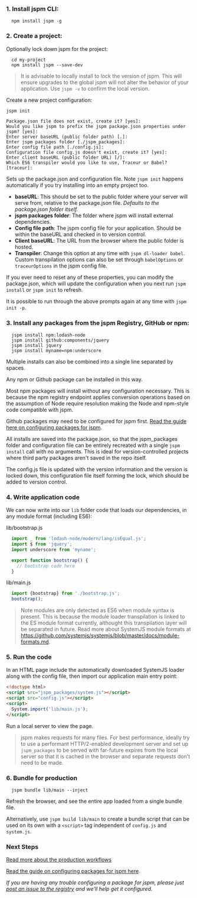 ### 1. Install jspm CLI:

  ```
    npm install jspm -g
  ```

### 2. Create a project:

Optionally lock down jspm for the project:

  ```
    cd my-project
    npm install jspm --save-dev
  ```

> It is advisable to locally install to lock the version of jspm. 
This will ensure upgrades to the global jspm will not alter the behavior of your application. 
Use `jspm -v` to confirm the local version.

Create a new project configuration:

  ```
  jspm init

Package.json file does not exist, create it? [yes]: 
Would you like jspm to prefix the jspm package.json properties under jspm? [yes]: 
Enter server baseURL (public folder path) [.]: 
Enter jspm packages folder [./jspm_packages]: 
Enter config file path [./config.js]: 
Configuration file config.js doesn't exist, create it? [yes]:
Enter client baseURL (public folder URL) [/]: 
Which ES6 transpiler would you like to use, Traceur or Babel? [traceur]:
```

  Sets up the package.json and configuration file.
  Note `jspm init` happens automatically if you try installing into an empty project too.

* **baseURL**: This should be set to the public folder where your server will serve from, relative to the package.json file. _Defaults to the package.json folder itself._
* **jspm packages folder**: The folder where jspm will install external dependencies.
* **Config file path**: The jspm config file for your application. Should be within the baseURL and checked in to version control.
* **Client baseURL**: The URL from the browser where the public folder is hosted.
* **Transpiler**: Change this option at any time with `jspm dl-loader babel`. Custom transpilation options can also be set through `babelOptions` or `traceurOptions` in the jspm config file.

If you ever need to reset any of these properties, you can modify the package.json, which will update the configuration when you next run `jspm install` or `jspm init` to refresh.

It is possible to run through the above prompts again at any time with `jspm init -p`.

### 3. Install any packages from the jspm Registry, GitHub or npm:

  ```
    jspm install npm:lodash-node
    jspm install github:components/jquery
    jspm install jquery
    jspm install myname=npm:underscore
  ```

  Multiple installs can also be combined into a single line separated by spaces.
  
  Any npm or Github package can be installed in this way.
  
  Most npm packages will install without any configuration necessary. 
  This is because the npm registry endpoint applies conversion operations based on the assumption of 
  Node require resolution making the Node and npm-style code compatible with jspm.

Github packages may need to be configured for jspm first. 
[Read the guide here on configuring packages for jspm](https://github.com/jspm/registry/wiki/Configuring-Packages-for-jspm).
  
  All installs are saved into the package.json, so that the jspm_packages folder and 
  configuration file can be entirely recreated with a single `jspm install` call with no arguments. 
  This is ideal for version-controlled projects where third party packages aren't saved in the repo itself.
  
  The config.js file is updated with the version information and the version is locked down, 
  this configuration file itself forming the lock, which should be added to version control.

### 4. Write application code

We can now write into our `lib` folder code that loads our dependencies, in any module format (including ES6):
  
  lib/bootstrap.js
  ```javascript
    import _ from 'lodash-node/modern/lang/isEqual.js';
    import $ from 'jquery';
    import underscore from 'myname';
  
    export function bootstrap() {
      // bootstrap code here
    }
  ```

  lib/main.js
  ```javascript
    import {bootstrap} from './bootstrap.js';
    bootstrap();
  ```
  
> Note modules are only detected as ES6 when module syntax is present. This is because the module loader transpilation is linked to the ES module format currently, althought this transpilation layer will be separated in future. Read more about SystemJS module formats at https://github.com/systemjs/systemjs/blob/master/docs/module-formats.md.

### 5. Run the code

In an HTML page include the automatically downloaded SystemJS loader along with the config file, then import our application main entry point:

  ```html
  <!doctype html>
  <script src="jspm_packages/system.js"></script>
  <script src="config.js"></script>
  <script>
    System.import('lib/main.js');
  </script>
  ```

Run a local server to view the page.

> jspm makes requests for many files. For best performance, ideally try to use a performant HTTP/2-enabled development server
  and set up `jspm_packages` to be served with far-future expires from the local server so that it is cached in the browser
  and separate requests don't need to be made.

### 6. Bundle for production

```
  jspm bundle lib/main --inject
```

Refresh the browser, and see the entire app loaded from a single bundle file.

Alternatively, use `jspm build lib/main` to create a bundle script that can be used on its own with a `<script>` tag independent of `config.js` and `system.js`.

### Next Steps

[Read more about the production workflows](production-workflows.md)

[Read the guide on configuring packages for jspm here](https://github.com/jspm/registry/wiki/Configuring-Packages-for-jspm).

_If you are having any trouble configuring a package for jspm, please just [post an issue to the registry](https://github.com/jspm/registry/) and we'll help get it configured._
